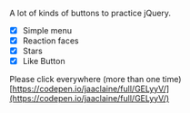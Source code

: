 A lot of kinds of buttons to practice jQuery.

- [x] Simple menu
- [x] Reaction faces
- [x] Stars
- [x] Like Button

Please click everywhere (more than one time) [https://codepen.io/jaaclaine/full/GELyyV/](https://codepen.io/jaaclaine/full/GELyyV/)
